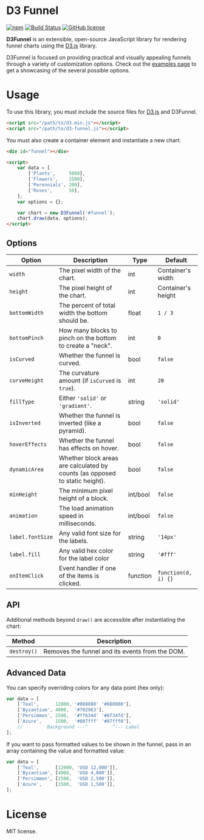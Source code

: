 # D3 Funnel

[![npm](https://img.shields.io/npm/v/d3-funnel.svg)](https://www.npmjs.com/package/d3-funnel)
[![Build Status](https://travis-ci.org/jakezatecky/d3-funnel.svg?branch=master)](https://travis-ci.org/jakezatecky/d3-funnel)
[![GitHub license](https://img.shields.io/badge/license-MIT-blue.svg)](https://raw.githubusercontent.com/jakezatecky/d3-funnel/master/LICENSE.txt)

**D3Funnel** is an extensible, open-source JavaScript library for rendering
funnel charts using the [D3.js][d3] library.

D3Funnel is focused on providing practical and visually appealing funnels
through a variety of customization options. Check out the [examples page][examples]
to get a showcasing of the several possible options.

# Usage

To use this library, you must include the source files for [D3.js][d3] and
D3Funnel.

``` html
<script src="/path/to/d3.min.js"></script>
<script src="/path/to/d3-funnel.js"></script>
```

You must also create a container element and instantiate a new chart:

``` html
<div id="funnel"></div>

<script>
    var data = [
        ['Plants',     5000],
        ['Flowers',    2500],
        ['Perennials', 200],
        ['Roses',      50],
    ];
    var options = {};

    var chart = new D3Funnel('#funnel');
    chart.draw(data, options);
</script>
```

## Options

| Option           | Description                                                                 | Type     | Default             |
| ---------------- | --------------------------------------------------------------------------- | -------- | ------------------- |
| `width`          | The pixel width of the chart.                                               | int      | Container's width   |
| `height`         | The pixel height of the chart.                                              | int      | Container's height  |
| `bottomWidth`    | The percent of total width the bottom should be.                            | float    | `1 / 3`             |
| `bottomPinch`    | How many blocks to pinch on the bottom to create a "neck".                  | int      | `0`                 |
| `isCurved`       | Whether the funnel is curved.                                               | bool     | `false`             |
| `curveHeight`    | The curvature amount (if `isCurved` is `true`).                             | int      | `20`                |
| `fillType`       | Either `'solid'` or `'gradient'`.                                           | string   | `'solid'`           |
| `isInverted`     | Whether the funnel is inverted (like a pyramid).                            | bool     | `false`             |
| `hoverEffects`   | Whether the funnel has effects on hover.                                    | bool     | `false`             |
| `dynamicArea`    | Whether block areas are calculated by counts (as opposed to static height). | bool     | `false`             |
| `minHeight`      | The minimum pixel height of a block.                                        | int/bool | `false`             |
| `animation`      | The load animation speed in milliseconds.                                   | int/bool | `false`             |
| `label.fontSize` | Any valid font size for the labels.                                         | string   | `'14px'`            |
| `label.fill`     | Any valid hex color for the label color                                     | string   | `'#fff'`            |
| `onItemClick`    | Event handler if one of the items is clicked.                               | function | `function(d, i) {}` |

## API

Additional methods beyond `draw()` are accessible after instantiating the chart:

| Method           | Description                                                                 |
| ---------------- | --------------------------------------------------------------------------- |
| `destroy()`      | Removes the funnel and its events from the DOM.                             |

## Advanced Data

You can specify overriding colors for any data point (hex only):

``` javascript
var data = [
    ['Teal',      12000, '#008080' '#080800'],
    ['Byzantium', 4000,  '#702963'],
    ['Persimmon', 2500,  '#ff634d' '#6f34fd'],
    ['Azure',     1500,  '#007fff' '#07fff0'],
    //         Background ---^         ^--- Label
];
```

If you want to pass formatted values to be shown in the funnel, pass in an array
containing the value and formatted value:

``` javascript
var data = [
    ['Teal',      [12000, 'USD 12,000']],
    ['Byzantium', [4000,  'USD 4,000']],
    ['Persimmon', [2500,  'USD 2,500']],
    ['Azure',     [1500,  'USD 1,500']],
];
```

# License

MIT license.

[d3]: http://d3js.org/
[examples]: http://jakezatecky.github.io/d3-funnel/
